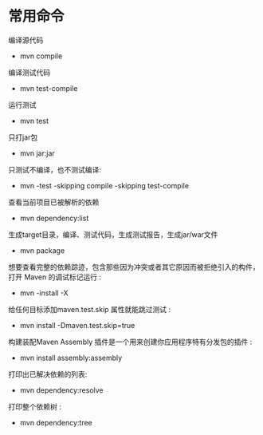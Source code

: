 # 常用命令

编译源代码

* mvn compile

编译测试代码

* mvn test-compile

运行测试

* mvn test

只打jar包

* mvn jar:jar

只测试不编译，也不测试编译:

* mvn -test -skipping compile -skipping test-compile

查看当前项目已被解析的依赖

* mvn dependency:list

生成target目录，编译、测试代码，生成测试报告，生成jar/war文件

* mvn package

想要查看完整的依赖踪迹，包含那些因为冲突或者其它原因而被拒绝引入的构件，打开 Maven 的调试标记运行 :

* mvn -install -X

给任何目标添加maven.test.skip 属性就能跳过测试 :

* mvn install -Dmaven.test.skip=true

构建装配Maven Assembly 插件是一个用来创建你应用程序特有分发包的插件 :

* mvn install assembly:assembly

打印出已解决依赖的列表:

* mvn dependency:resolve

打印整个依赖树 :

* mvn dependency:tree

